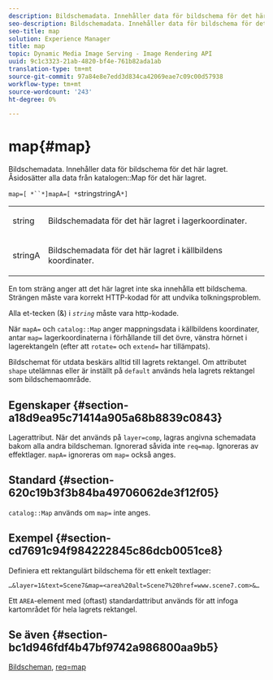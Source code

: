 ```yaml
---
description: Bildschemadata. Innehåller data för bildschema för det här lagret. Åsidosätter alla data från katalogkartan för det här lagret.
seo-description: Bildschemadata. Innehåller data för bildschema för det här lagret. Åsidosätter alla data från katalogkartan för det här lagret.
seo-title: map
solution: Experience Manager
title: map
topic: Dynamic Media Image Serving - Image Rendering API
uuid: 9c1c3323-21ab-4820-bf4e-761b82ada1ab
translation-type: tm+mt
source-git-commit: 97a84e8e7edd3d834ca42069eae7c09c00d57938
workflow-type: tm+mt
source-wordcount: '243'
ht-degree: 0%

---
```



# map{#map}

Bildschemadata. Innehåller data för bildschema för det här lagret. Åsidosätter alla data från katalogen::Map för det här lagret.

`map=[ *``*]mapA=[ *`stringstringA`*]`

<table id="simpletable_2E32B25D5F6246A18A8AF817903877ED"> 
 <tr class="strow"> 
  <td class="stentry"> <p><span class="codeph"> <span class="varname"> string</span></span> </p></td> 
  <td class="stentry"> <p>Bildschemadata för det här lagret i lagerkoordinater. </p></td> 
 </tr> 
 <tr class="strow"> 
  <td class="stentry"> <p><span class="codeph"> <span class="varname"> stringA</span></span> </p></td> 
  <td class="stentry"> <p>Bildschemadata för det här lagret i källbildens koordinater. </p></td> 
 </tr> 
</table>

En tom sträng anger att det här lagret inte ska innehålla ett bildschema. Strängen måste vara korrekt HTTP-kodad för att undvika tolkningsproblem.

Alla et-tecken (&amp;) i *`string`* måste vara http-kodade.

När `mapA=` och `catalog::Map` anger mappningsdata i källbildens koordinater, antar `map=` lagerkoordinaterna i förhållande till det övre, vänstra hörnet i lagerektangeln (efter att `rotate=` och `extend=` har tillämpats).

Bildschemat för utdata beskärs alltid till lagrets rektangel. Om attributet `shape` utelämnas eller är inställt på `default` används hela lagrets rektangel som bildschemaområde.

## Egenskaper {#section-a18d9ea95c71414a905a68b8839c0843}

Lagerattribut. När det används på `layer=comp`, lagras angivna schemadata bakom alla andra bildscheman. Ignorerad såvida inte `req=map`. Ignoreras av effektlager. `mapA=` ignoreras om  `map=` också anges.

## Standard {#section-620c19b3f3b84ba49706062de3f12f05}

`catalog::Map` används om  `map=` inte anges.

## Exempel {#section-cd7691c94f984222845c86dcb0051ce8}

Definiera ett rektangulärt bildschema för ett enkelt textlager:

`…&layer=1&text=Scene7&map=<area%20alt=Scene7%20href=www.scene7.com>&…`

Ett `AREA`-element med (oftast) standardattribut används för att infoga kartområdet för hela lagrets rektangel.

## Se även {#section-bc1d946fdf4b47bf9742a986800aa9b5}

[Bildscheman](../../../../../is-api/http-ref/image-serving-api-ref/c-http-protocol-reference/c-syntax-and-features/r-image-maps.md#reference-ff7d1bac2a064104b0c508a81316fdab),  [req=map](../../../../../is-api/http-ref/image-serving-api-ref/c-http-protocol-reference/c-command-reference/r-req/r-req.md#reference-907cdb4a97034db7ad94695f25552e76)
